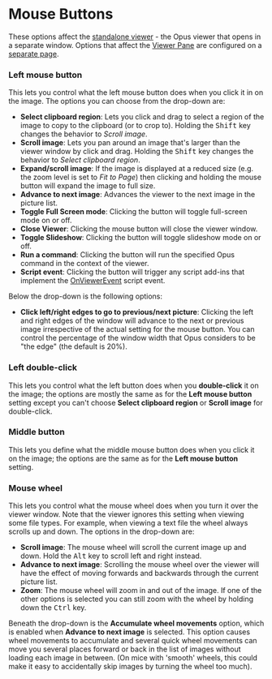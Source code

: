 # Mouse Buttons

These options affect the [standalone viewer](/Manual/additional_functionality/viewing_images/README.md) - the Opus viewer that opens in a separate window. Options that affect the [Viewer Pane](/Manual/basic_concepts/the_lister/viewer_pane.md) are configured on a [separate page](../viewer_pane.md).

### Left mouse button

This lets you control what the left mouse button does when you click it in on the image. The options you can choose from the drop-down are:

- **Select clipboard region**: Lets you click and drag to select a region of the image to copy to the clipboard (or to crop to). Holding the <kbd>Shift</kbd> key changes the behavior to *Scroll image*.
- **Scroll image**: Lets you pan around an image that's larger than the viewer window by click and drag. Holding the <kbd>Shift</kbd> key changes the behavior to *Select clipboard region*.
- **Expand/scroll image**: If the image is displayed at a reduced size (e.g. the zoom level is set to *Fit to Page*) then clicking and holding the mouse button will expand the image to full size.
- **Advance to next image**: Advances the viewer to the next image in the picture list.
- **Toggle Full Screen mode**: Clicking the button will toggle full-screen mode on or off.
- **Close Viewer**: Clicking the mouse button will close the viewer window.
- **Toggle Slideshow**: Clicking the button will toggle slideshow mode on or off.
- **Run a command**: Clicking the button will run the specified Opus command in the context of the viewer.
- **Script event**: Clicking the button will trigger any script add-ins that implement the [OnViewerEvent](/Manual/reference/scripting_reference/scripting_events/onviewerevent.md) script event.

Below the drop-down is the following options:

- **Click left/right edges to go to previous/next picture**: Clicking the left and right edges of the window will advance to the next or previous image irrespective of the actual setting for the mouse button. You can control the percentage of the window width that Opus considers to be "the edge" (the default is 20%).

### Left double-click

This lets you control what the left button does when you **double-click** it on the image; the options are mostly the same as for the **Left mouse button** setting except you can't choose **Select clipboard region** or **Scroll image** for double-click.

### Middle button

This lets you define what the middle mouse button does when you click it on the image; the options are the same as for the **Left mouse button** setting.

### Mouse wheel

This lets you control what the mouse wheel does when you turn it over the viewer window. Note that the viewer ignores this setting when viewing some file types. For example, when viewing a text file the wheel always scrolls up and down. The options in the drop-down are:

- **Scroll image**: The mouse wheel will scroll the current image up and down. Hold the <kbd>Alt</kbd> key to scroll left and right instead.
- **Advance to next image**: Scrolling the mouse wheel over the viewer will have the effect of moving forwards and backwards through the current picture list.
- **Zoom**: The mouse wheel will zoom in and out of the image. If one of the other options is selected you can still zoom with the wheel by holding down the <kbd>Ctrl</kbd> key.

Beneath the drop-down is the **Accumulate wheel movements** option, which is enabled when **Advance to next image** is selected. This option causes wheel movements to accumulate and several quick wheel movements can move you several places forward or back in the list of images without loading each image in between. (On mice with 'smooth' wheels, this could make it easy to accidentally skip images by turning the wheel too much).
